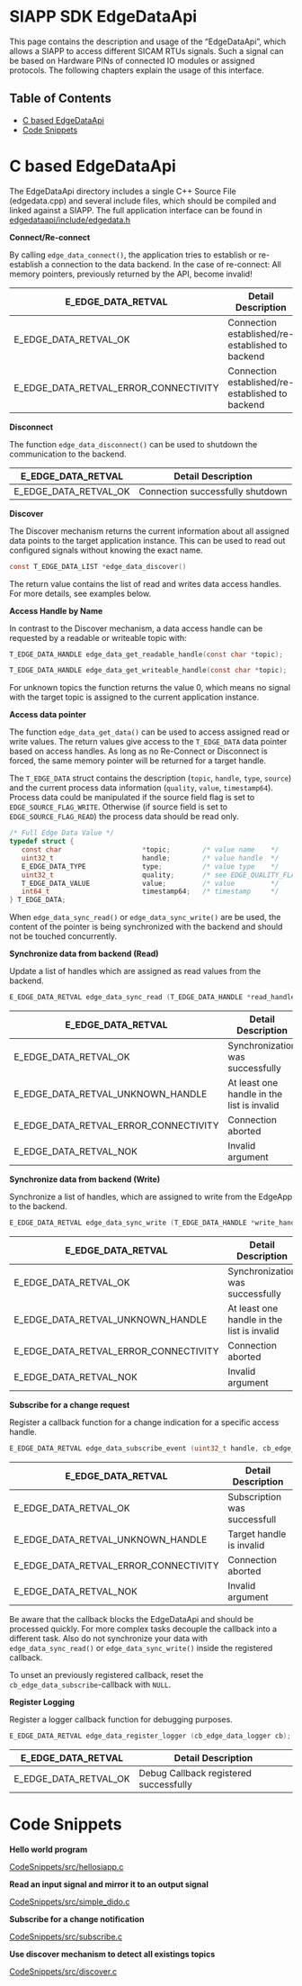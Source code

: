 SIAPP SDK EdgeDataApi
===============

This page contains the description and usage of the “EdgeDataApi”, which allows a SIAPP to access different SICAM RTUs signals. Such a signal can be based on Hardware PINs of connected IO modules or assigned protocols.
The following chapters explain the usage of this interface.

Table of Contents
----------------
 - [C based EdgeDataApi](#c-based-edgedataapi)
 - [Code Snippets](#code-snippets)


C based EdgeDataApi
===============
The EdgeDataApi directory includes a single C++ Source File (edgedata.cpp) and several include files, which should be compiled and linked against a SIAPP. 
The full application interface can be found in [edgedataapi/include/edgedata.h](./edgedataapi/include/edgedata.h)

**Connect/Re-connect**

By calling `edge_data_connect()`, the application tries to establish or re-establish a connection to the data backend. In the case of re-connect: All memory pointers, previously returned by the API, become invalid!
		
| E_EDGE_DATA_RETVAL        | Detail Description |
| ------------- | ------------- | 
| E_EDGE_DATA_RETVAL_OK      | Connection established/re-established to backend |
| E_EDGE_DATA_RETVAL_ERROR_CONNECTIVITY      | Connection established/re-established to backend |

**Disconnect**

The function `edge_data_disconnect()` can be used to shutdown the communication to the backend.

| E_EDGE_DATA_RETVAL        | Detail Description |
| ------------- | ------------- | 
| E_EDGE_DATA_RETVAL_OK      | Connection successfully shutdown |

**Discover**

The Discover mechanism returns the current information about all assigned data points to the target application instance. This can be used to read out configured signals without knowing the exact name.  

```C
const T_EDGE_DATA_LIST *edge_data_discover()
```

The return value contains the list of read and writes data access handles. For more details, see examples below.

**Access Handle by Name**

In contrast to the Discover mechanism, a data access handle can be requested by a readable or writeable topic with:

```C
T_EDGE_DATA_HANDLE edge_data_get_readable_handle(const char *topic);
```
```C
T_EDGE_DATA_HANDLE edge_data_get_writeable_handle(const char *topic);
```

For unknown topics the function returns the value 0, which means no signal with the target topic is assigned to the current application instance.

**Access data pointer**

The function `edge_data_get_data()` can be used to access assigned read or write values. The return values give access to the `T_EDGE_DATA` data pointer based on access handles. As long as no Re-Connect or Disconnect is forced, the same memory pointer will be returned for a target handle. 

The `T_EDGE_DATA` struct contains the description (`topic`, `handle`, `type`, `source`) and the current process data information (`quality`, `value`, `timestamp64`). Process data could be manipulated if the source field flag is set to `EDGE_SOURCE_FLAG_WRITE`. Otherwise (if source field is set to `EDGE_SOURCE_FLAG_READ`) the process data should be read only.

```C
/* Full Edge Data Value */
typedef struct {
   const char                    *topic;        /* value name    */
   uint32_t                      handle;        /* value handle  */
   E_EDGE_DATA_TYPE              type;          /* value type    */
   uint32_t                      quality;       /* see EDGE_QUALITY_FLAG_ ... for details */
   T_EDGE_DATA_VALUE             value;         /* value         */
   int64_t                       timestamp64;   /* timestamp     */
} T_EDGE_DATA;
```

When `edge_data_sync_read()` or `edge_data_sync_write()` are be used, the content of the pointer is being synchronized with the backend and should not be touched concurrently.

**Synchronize data from backend (Read)**

Update a list of handles which are assigned as read values from the backend.
```C
E_EDGE_DATA_RETVAL edge_data_sync_read (T_EDGE_DATA_HANDLE *read_handle_list, uint32_t read_handle_list_len);
```
| E_EDGE_DATA_RETVAL        | Detail Description |
| ------------- | ------------- | 
| E_EDGE_DATA_RETVAL_OK      | Synchronization was successfully |
| E_EDGE_DATA_RETVAL_UNKNOWN_HANDLE | At least one handle in the list is invalid |
| E_EDGE_DATA_RETVAL_ERROR_CONNECTIVITY | Connection aborted |
| E_EDGE_DATA_RETVAL_NOK | Invalid argument |

**Synchronize data from backend (Write)**

Synchronize a list of handles, which are assigned to write from the EdgeApp to the backend.
```C
E_EDGE_DATA_RETVAL edge_data_sync_write (T_EDGE_DATA_HANDLE *write_handle_list, uint32_t write_handle_list_len)
```
| E_EDGE_DATA_RETVAL        | Detail Description |
| ------------- | ------------- | 
| E_EDGE_DATA_RETVAL_OK      | Synchronization was successfully |
| E_EDGE_DATA_RETVAL_UNKNOWN_HANDLE | At least one handle in the list is invalid |
| E_EDGE_DATA_RETVAL_ERROR_CONNECTIVITY | Connection aborted |
| E_EDGE_DATA_RETVAL_NOK | Invalid argument |

**Subscribe for a change request**

Register a callback function for a change indication for a specific access handle. 
```C
E_EDGE_DATA_RETVAL edge_data_subscribe_event (uint32_t handle, cb_edge_data_subscribe cb);
```
| E_EDGE_DATA_RETVAL        | Detail Description |
| ------------- | ------------- | 
| E_EDGE_DATA_RETVAL_OK | Subscription was successfull |
| E_EDGE_DATA_RETVAL_UNKNOWN_HANDLE |Target handle is invalid |
| E_EDGE_DATA_RETVAL_ERROR_CONNECTIVITY | Connection aborted |
| E_EDGE_DATA_RETVAL_NOK | Invalid argument |

Be aware that the callback blocks the EdgeDataApi and should be processed quickly. For more complex tasks decouple the callback into a different task.
Also do not synchronize your data with `edge_data_sync_read()` or `edge_data_sync_write()` inside the registered callback. 

To unset an previously registered callback, reset the `cb_edge_data_subscribe`-callback with `NULL`.

**Register Logging**

Register a logger callback function for debugging purposes.
```C
E_EDGE_DATA_RETVAL edge_data_register_logger (cb_edge_data_logger cb);
```
| E_EDGE_DATA_RETVAL        | Detail Description |
| ------------- | ------------- | 
| E_EDGE_DATA_RETVAL_OK | Debug Callback registered successfully |


Code Snippets
===============

**Hello world program**

[CodeSnippets/src/hellosiapp.c](./CodeSnippets/src/hellosiapp.c)

**Read an input signal and mirror it to an output signal**

[CodeSnippets/src/simple_dido.c](./CodeSnippets/src/simple_dido.c)

**Subscribe for a change notification**

[CodeSnippets/src/subscribe.c](./CodeSnippets/src/subscribe.c)

**Use discover mechanism to detect all existings topics**

[CodeSnippets/src/discover.c](./CodeSnippets/src/discover.c)


